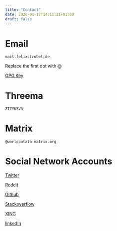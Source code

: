 ```yaml
---
title: "Contact"
date: 2020-01-17T14:11:21+01:00
draft: false
---
```


# Email

`mail.felixstrobel.de`

Replace the first dot with @

[GPG Key](../../gpgkey/gpgkey)

# Threema

`ZTZYU3V3`

# Matrix

`@worldpotato:matrix.org`

# Social Network Accounts

[Twitter](https://twitter.com/worldpotato)

[Reddit](https://www.reddit.com/user/worldpotato1)

[Github](https://www.github.com/worldpotato)

[Stackoverflow](https://stackoverflow.com/users/11316527/worldpotato)

[XING](https://www.xing.com/profile/Felix_Strobel8/cv)

[linkedIn](https://www.linkedin.com/in/felix-strobel-248a4b11b/)

